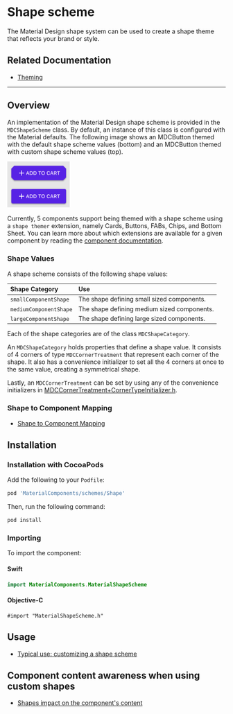 # Shape scheme

The Material Design shape system can be used to create a shape theme that reflects your brand or
style.

## Related Documentation

* [Theming](../../)

<!-- toc -->

- - -

## Overview

An implementation of the Material Design shape scheme is provided in the `MDCShapeScheme`
class. By default, an instance of this class is configured with the Material defaults. 
The following image shows an MDCButton themed with the default
shape scheme values (bottom) and an MDCButton themed with custom shape scheme values (top).

<img src="assets/shapethemedbuttons.png" width="144" alt="An MDCButton themed with the default shape scheme and a custom one.">

Currently, 5 components support being themed with a shape scheme using a `shape themer` extension, namely Cards, Buttons, FABs, Chips,
and Bottom Sheet. You can learn more about which extensions are available for a given component by reading the
[component documentation](../../../).

### Shape Values

A shape scheme consists of the following shape values:

| Shape Category         | Use        |
|:---------------------  |:---------- |
| `smallComponentShape`  | The shape defining small sized components.  |
| `mediumComponentShape` | The shape defining medium sized components. |
| `largeComponentShape`  | The shape defining large sized components.  |

Each of the shape categories are of the class `MDCShapeCategory`. 

An `MDCShapeCategory` holds properties that define a shape value. It consists of 4 corners of type `MDCCornerTreatment` that represent each corner of the shape. It also has a convenience initializer to set all the 4 corners at once to the same value, creating a symmetrical shape.

Lastly, an `MDCCornerTreatment` can be set by using any of the convenience initializers in [MDCCornerTreatment+CornerTypeInitializer.h](https://github.com/material-components/material-components-ios/blob/develop/components/private/ShapeLibrary/src/MDCCornerTreatment%2BCornerTypeInitalizer.h).

### Shape to Component Mapping

- [Shape to Component Mapping](shape-category-mapping.md)

## Installation

### Installation with CocoaPods

Add the following to your `Podfile`:

```bash
pod 'MaterialComponents/schemes/Shape'
```
<!--{: .code-renderer.code-renderer--install }-->

Then, run the following command:

```bash
pod install
```

### Importing

To import the component:

<!--<div class="material-code-render" markdown="1">-->
#### Swift
```swift
import MaterialComponents.MaterialShapeScheme
```

#### Objective-C

```objc
#import "MaterialShapeScheme.h"
```
<!--</div>-->

## Usage

- [Typical use: customizing a shape scheme](typical-use-customizing-a-scheme.md)

## Component content awareness when using custom shapes

- [Shapes impact on the component's content](shape-content-margins.md)
